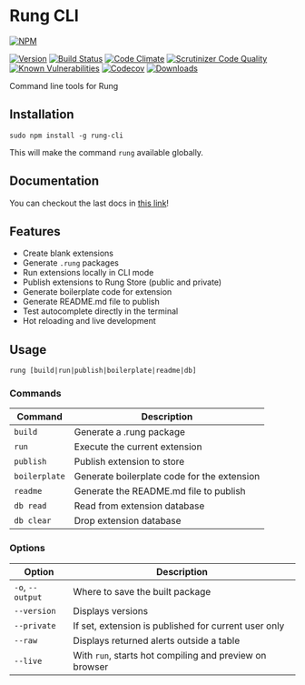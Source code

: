# Rung CLI

[![NPM](https://nodei.co/npm/rung-cli.png)](https://npmjs.org/package/rung-cli)

[![Version](https://img.shields.io/npm/v/rung-cli.svg)](https://www.npmjs.com/package/rung-cli)
[![Build Status](https://travis-ci.org/rung-tools/rung-cli.svg?branch=master)](https://travis-ci.org/rung-tools/rung-cli)
[![Code Climate](https://codeclimate.com/github/rung-tools/rung-cli/badges/gpa.svg)](https://codeclimate.com/github/rung-tools/rung-cli)
[![Scrutinizer Code Quality](https://scrutinizer-ci.com/g/rung-tools/rung-cli/badges/quality-score.png?b=master)](https://scrutinizer-ci.com/g/rung-tools/rung-cli/?branch=master)
[![Known Vulnerabilities](https://snyk.io/test/github/rung-tools/rung-cli/badge.svg)](https://snyk.io/test/github/rung-tools/rung-cli)
[![Codecov](https://codecov.io/gh/rung-tools/rung-cli/branch/master/graph/badge.svg)](https://codecov.io/gh/rung-tools/rung-cli)
[![Downloads](https://img.shields.io/npm/dt/rung-cli.svg)](https://www.npmjs.com/package/rung-cli)

Command line tools for Rung

## Installation

`sudo npm install -g rung-cli`

This will make the command `rung` available globally.

## Documentation

You can checkout the last docs in [this link](http://rung.readthedocs.io/en/latest/)!

## Features

- Create blank extensions
- Generate `.rung` packages
- Run extensions locally in CLI mode
- Publish extensions to Rung Store (public and private)
- Generate boilerplate code for extension
- Generate README.md file to publish
- Test autocomplete directly in the terminal
- Hot reloading and live development

## Usage

`rung [build|run|publish|boilerplate|readme|db]`

### Commands


| Command       | Description |
|---------------|-------------|
| `build`       | Generate a .rung package |
| `run`         | Execute the current extension |
| `publish`     | Publish extension to store |
| `boilerplate` | Generate boilerplate code for the extension |
| `readme`      | Generate the README.md file to publish |
| `db read`     | Read from extension database |
| `db clear`    | Drop extension database |

### Options

| Option           | Description |
|------------------|-------------|
| `-o`, `--output` | Where to save the built package |
| `--version`      | Displays versions |
| `--private`      | If set, extension is published for current user only |
| `--raw`          | Displays returned alerts outside a table |
| `--live`         | With `run`, starts hot compiling and preview on browser |
